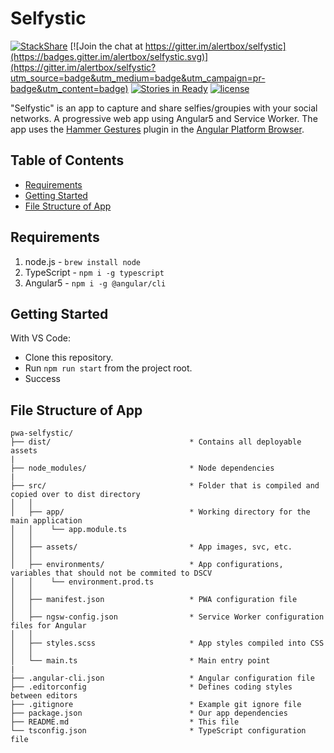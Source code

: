 # Selfystic

[![StackShare](https://img.shields.io/badge/tech-stack-0690fa.svg?style=flat)](https://stackshare.io/alertbox/selfystic)
[![Join the chat at https://gitter.im/alertbox/selfystic](https://badges.gitter.im/alertbox/selfystic.svg)](https://gitter.im/alertbox/selfystic?utm_source=badge&utm_medium=badge&utm_campaign=pr-badge&utm_content=badge)
[![Stories in Ready](https://badge.waffle.io/alertbox/selfystic.svg?label=ready&title=ready)](http://waffle.io/alertbox/selfystic)
[![license](https://img.shields.io/npm/l/serverless-dynamodb-local.svg)](https://opensource.org/licenses/MIT)

"Selfystic" is an app to capture and share selfies/groupies with your social networks. A progressive web app using Angular5 and Service Worker. The app uses the [Hammer Gestures](https://hammerjs.github.io/) plugin in the [Angular Platform Browser](https://angular.io/api/platform-browser/HammerGestureConfig).

## Table of Contents

 - [Requirements](#requirements)
 - [Getting Started](#getting-started)
 - [File Structure of App](#file-structure-of-app)

## Requirements

1. node.js - `brew install node`
2. TypeScript - `npm i -g typescript`
3. Angular5 - `npm i -g @angular/cli`

## Getting Started

With VS Code:
* Clone this repository.
* Run `npm run start` from the project root.
* Success

## File Structure of App

```
pwa-selfystic/
├── dist/                               * Contains all deployable assets
|
├── node_modules/                       * Node dependencies
|
├── src/                                * Folder that is compiled and copied over to dist directory
│   │
│   ├── app/                            * Working directory for the main application
│   │    └── app.module.ts
│   │
│   ├── assets/                         * App images, svc, etc.
│   │
│   ├── environments/                   * App configurations, variables that should not be commited to DSCV
│   │    └── environment.prod.ts
│   │
│   ├── manifest.json                   * PWA configuration file
│   │
│   ├── ngsw-config.json                * Service Worker configuration files for Angular
│   │
│   ├── styles.scss                     * App styles compiled into CSS
│   │
│   └── main.ts                         * Main entry point
|
├── .angular-cli.json                   * Angular configuration file
├── .editorconfig                       * Defines coding styles between editors
├── .gitignore                          * Example git ignore file
├── package.json                        * Our app dependencies
├── README.md                           * This file
└── tsconfig.json                       * TypeScript configuration file
```
